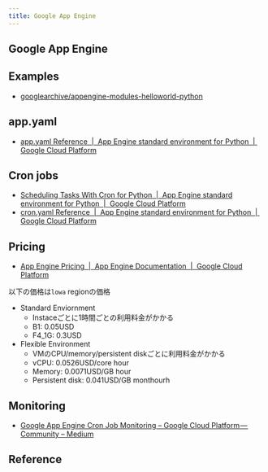 ```yaml
---
title: Google App Engine
---
```


## Google App Engine


## Examples
* [googlearchive/appengine-modules-helloworld-python](https://github.com/googlearchive/appengine-modules-helloworld-python)

## app.yaml
* [app.yaml Reference  |  App Engine standard environment for Python  |  Google Cloud Platform](https://cloud.google.com/appengine/docs/standard/python/config/appref)


## Cron jobs
* [Scheduling Tasks With Cron for Python  |  App Engine standard environment for Python  |  Google Cloud Platform](https://cloud.google.com/appengine/docs/standard/python/config/cron)
* [cron.yaml Reference  |  App Engine standard environment for Python  |  Google Cloud Platform](https://cloud.google.com/appengine/docs/standard/python/config/cronref)




## Pricing
* [App Engine Pricing  |  App Engine Documentation  |  Google Cloud Platform](https://cloud.google.com/appengine/pricing)

以下の価格は`lowa` regionの価格

* Standard Enviornment
    * Instaceごとに1時間ごとの利用料金がかかる
    * B1: 0.05USD
    * F4_1G: 0.3USD
* Flexible Environment
    * VMのCPU/memory/persistent diskごとに利用料金がかかる
    * vCPU: 0.0526USD/core hour
    * Memory: 0.0071USD/GB hour
    * Persistent disk: 0.041USD/GB monthourh


## Monitoring
* [Google App Engine Cron Job Monitoring – Google Cloud Platform — Community – Medium](https://medium.com/google-cloud/google-app-engine-cron-job-monitoring-bbf5c2ed6ca3)


## Reference

